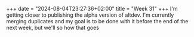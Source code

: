+++
date = "2024-08-04T23:27:36+02:00"
title = "Week 31"
+++
I'm getting closer to publishing the alpha version of altdev. I'm currently merging duplicates and my goal is to be done with it before the end of the next week, but we'll so how that goes
